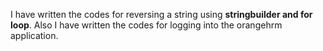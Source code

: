 I have written the codes for reversing a string using **stringbuilder and for loop**.
Also I have written the codes for logging into the orangehrm application.
